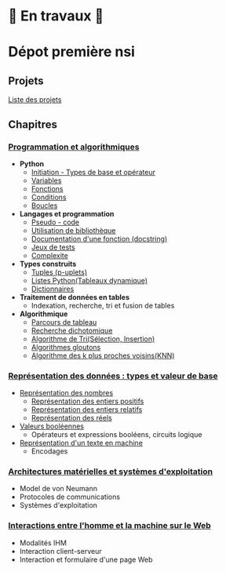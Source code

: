 # 🚧 En travaux 🚧 

# Dépot première nsi  

## Projets  

[Liste des projets](Projets)

## Chapitres  

### [Programmation et algorithmiques](1_Programmation_et_algorithmiques)   
- __Python__  
    - [Initiation - Types de base et opérateur](1_Programmation_et_algorithmiques/1_langage_Python/Initiation_Type_de_base_et_operateur/)   
    - [Variables](1_Programmation_et_algorithmiques/1_langage_Python/Variables)  
    - [Fonctions](1_Programmation_et_algorithmiques/1_langage_Python/Fonctions)  
    - [Conditions](1_Programmation_et_algorithmiques/1_langage_Python/Conditions)   
    - [Boucles](1_Programmation_et_algorithmiques/1_langage_Python/Boucles)   
- __Langages et programmation__  
    - [Pseudo - code](1_Programmation_et_algorithmiques/2_langages_et_programmation/Pseudo_code/)
    - [Utilisation de bibliothèque](1_Programmation_et_algorithmiques/2_langages_et_programmation/Utilisation_de_bibliotheque/)
    - [Documentation d'une fonction (docstring)](1_Programmation_et_algorithmiques/2_langages_et_programmation/Documentation_d_une_fonction/)   
    - [Jeux de tests](1_Programmation_et_algorithmiques/2_langages_et_programmation/Jeux_de_tests/)  
    - [Complexite](1_Programmation_et_algorithmiques/2_langages_et_programmation/Complexite/)
- __Types construits__    
    - [Tuples (p-uplets)](1_Programmation_et_algorithmiques/3_types_construits/Tuples/)  
    - [Listes Python(Tableaux dynamique)](1_Programmation_et_algorithmiques/3_types_construits/Listes_python_tableaux_dynamique/)  
    - [Dictionnaires](1_Programmation_et_algorithmiques/3_types_construits/Dictionnaires)    
- __Traitement de données en tables__     
    - Indexation, recherche, tri et fusion de tables  
- __Algorithmique__      
    - [Parcours de tableau]()     
    - [Recherche dichotomique](1_Programmation_et_algorithmiques/5_algorithmique/Recherche_dichotomique)       
    - [Algorithme de Tri(Sélection, Insertion)](1_Programmation_et_algorithmiques/5_algorithmique/Algorithme_de_tris/)   
    - [Algorithmes gloutons](1_Programmation_et_algorithmiques/5_algorithmique/Algorithme_glouton/)  
    - [Algorithme des k plus proches voisins(KNN)](1_Programmation_et_algorithmiques/5_algorithmique/KNN/)    
        

### [Représentation des données : types et valeur de base](2_Representation_des_donnees)      
- [Représentation des nombres](2_Representation_des_donnees/1_representations_des_nombres)
    - [Représentation des entiers positifs](2_Representation_des_donnees/1_representations_des_nombres/1_cours_representation_des_entiers_positifs.md)    
    - [Représentation des entiers relatifs](2_Representation_des_donnees/1_representations_des_nombres/2_cours_representations_des_entiers_relatifs.md)    
    - [Représentation des réels](2_Representation_des_donnees/1_representations_des_nombres/3_cours_representation_des_reels.md)    
- [Valeurs booléennes](2_Representation_des_donnees/2_valeurs_booleennes)    
    - Opérateurs et expressions booléens, circuits logique   
- [Représentation d'un texte en machine](2_Representation_des_donnees/3_representation_d_un_texte_en_machine) 
    - Encodages 

### [Architectures matérielles et systèmes d'exploitation](3_Architectures_materielles_et_systemes_d_exploitation/systeme_d_exploitation)   
- Model de von Neumann  
- Protocoles de communications   
- Systèmes d'exploitation    


### [Interactions entre l'homme et la machine sur le Web](4_Interactions_ihm_sur_le_web)    
- Modalités IHM  
- Interaction client-serveur    
- Interaction et formulaire d'une page Web  


